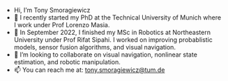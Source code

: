 - Hi, I’m Tony Smoragiewicz
- 🌿 I recently started my PhD at the Technical University of Munich where I work under Prof Lorenzo Masia.
- 🤖 In September 2022, I finished my MSc in Robotics at Northeastern University under Prof Rifat Sipahi. I worked on improving probablistic models, sensor fusion algorithms, and visual navigation.
- 👀 I’m looking to collaborate on visual navigation, nonlinear state estimation, and robotic manipulation.
- 📫 You can reach me at: tony.smoragiewicz@tum.de

<!---
Tsmorz/Tsmorz is a ✨ special ✨ repository because its `README.md` (this file) appears on your GitHub profile.
You can click the Preview link to take a look at your changes.
--->
